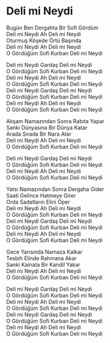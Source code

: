 # Deli mi Neydi

Bugün Ben Dergahta Bir Sofi Gördüm  
Deli mi Neydi Ah Deli mi Neydi  
Oturmuş Köşede Örtü Başında  
Deli mi Neydi Ah Deli mi Neydi  
O Gördüğüm Sofi Kurban Deli mi Neydi  

Deli mi Neydi Gardaş Deli mi Neydi  
O Gördüğüm Sofi Kurban Deli mi Neydi  
Deli mi Neydi Ah Deli mi Neydi  
O Gördüğüm Sofi Kurban Deli mi Neydi  
Deli mi Neydi Gardaş Deli mi Neydi  
O Gördüğüm Sofi Kurban Deli mi Neydi  
Deli mi Neydi Ah Deli mi Neydi  
O Gördüğüm Sofi Kurban Deli mi Neydi  

Akşam Namazından Sonra Rabıta Yapar  
Sanki Dünyasına Bir Dünya Katar  
Arada Sırada Bir Nara Atar  
Deli mi Neydi Ah Deli mi Neydi  
O Gördüğüm Sofi Kurban Deli mi Neydi  

Deli mi Neydi Gardaş Deli mi Neydi  
O Gördüğüm Sofi Kurban Deli mi Neydi  
Deli mi Neydi Ah Deli mi Neydi  
O Gördüğüm Sofi Kurban Deli mi Neydi  

Yatsı Namazından Sonra Dergaha Gider  
Saati Gelince Hatmeye Girer  
Orda Sadatların Elini Öper  
Deli mi Neydi Ah Deli mi Neydi  
O Gördüğüm Sofi Kurban Deli mi Neydi  
Deli mi Neydi Gardaş Deli mi Neydi  
O Gördüğüm Sofi Kurban Deli mi Neydi  
Deli mi Neydi Ah Deli mi Neydi  
O Gördüğüm Sofi Kurban Deli mi Neydi  

Gece Yarısında Namaza Kalkar  
Tesbih Elinde Rahmana Akar  
Sanki Kainata Bir Kandil Yakar  
Deli mi Neydi Ah Deli mi Neydi  
O Gördüğüm Sofi Kurban Deli mi Neydi  

Deli mi Neydi Gardaş Deli mi Neydi  
O Gördüğüm Sofi Kurban Deli mi Neydi  
Deli mi Neydi Ah Deli mi Neydi  
O Gördüğüm Sofi Kurban Deli mi Neydi  
Deli mi Neydi Gardaş Deli mi Neydi  
O Gördüğüm Sofi Kurban Deli mi Neydi  
Deli mi Neydi Ah Deli mi Neydi  
O Gördüğüm Sofi Kurban Deli mi Neydi  

